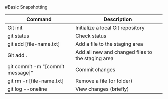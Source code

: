 #Basic Snapshotting

|Command|Description|
|---|---|
|Git init | Initialize a local Git repository |
|git status | Check status |
|git add [file-name.txt] | Add a file to the staging area |
|Git add . | Add all new and changed files to the staging area |
|git commit -m "[commit message]" | Commit changes |
|git rm -r [file-name.txt] | Remove a file (or folder) |
|git log --oneline | View changes (briefly) |
